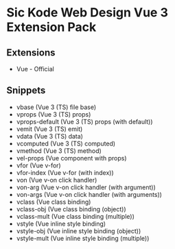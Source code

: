 # **Sic Kode Web Design** Vue 3 Extension Pack

## Extensions

- Vue - Official

## Snippets

- vbase (Vue 3 (TS) file base)
- vprops (Vue 3 (TS) props)
- vprops-default (Vue 3 (TS) props (with default))
- vemit (Vue 3 (TS) emit)
- vdata (Vue 3 (TS) data)
- vcomputed (Vue 3 (TS) computed)
- vmethod (Vue 3 (TS) method)
- vel-props (Vue component with props)
- vfor (Vue v-for)
- vfor-index (Vue v-for (with index))
- von (Vue v-on click handler)
- von-arg (Vue v-on click handler (with argument))
- von-args (Vue v-on click handler (with arguments))
- vclass (Vue class binding)
- vclass-obj (Vue class binding (object))
- vclass-mult (Vue class binding (multiple))
- vstyle (Vue inline style binding)
- vstyle-obj (Vue inline style binding (object))
- vstyle-mult (Vue inline style binding (multiple))
